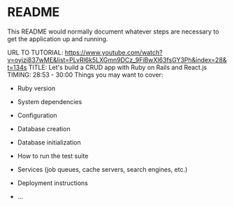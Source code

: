 # README

This README would normally document whatever steps are necessary to get the
application up and running.

URL TO TUTORIAL: https://www.youtube.com/watch?v=oyjzi837wME&list=PLvRl6k5LXGmn9DCz_9FiBwXI63fsGY3Ph&index=28&t=134s
TITLE: Let's build a CRUD app with Ruby on Rails and React.js 
TIMING: 28:53 - 30:00
Things you may want to cover:

* Ruby version

* System dependencies

* Configuration

* Database creation

* Database initialization

* How to run the test suite

* Services (job queues, cache servers, search engines, etc.)

* Deployment instructions

* ...
